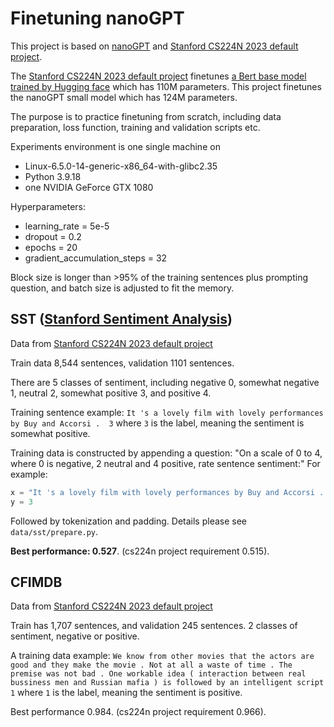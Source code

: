 # Finetuning nanoGPT

This project is based on [nanoGPT](https://github.com/karpathy/nanoGPT) and [Stanford CS224N 2023 default project](https://github.com/gpoesia/minbert-default-final-project).

The [Stanford CS224N 2023 default project](https://github.com/gpoesia/minbert-default-final-project) finetunes [a Bert base model trained by Hugging face](https://huggingface.co/bert-base-uncased) which has 110M parameters. This project finetunes the nanoGPT small model which has 124M parameters.

The purpose is to practice finetuning from scratch, including data preparation, loss function, training and validation scripts etc.

Experiments environment is one single machine on
* Linux-6.5.0-14-generic-x86_64-with-glibc2.35
* Python 3.9.18
* one NVIDIA GeForce GTX 1080

Hyperparameters:
* learning_rate = 5e-5
* dropout = 0.2
* epochs = 20
* gradient_accumulation_steps = 32 

Block size is longer than >95% of the training sentences plus prompting question, and batch size is adjusted to fit the memory.


## SST ([Stanford Sentiment Analysis](https://nlp.stanford.edu/sentiment/treebank.html))
Data from [Stanford CS224N 2023 default project](https://github.com/gpoesia/minbert-default-final-project)

Train data 8,544 sentences, validation 1101 sentences. 

There are 5 classes of sentiment, including negative 0, somewhat negative 1, neutral 2, somewhat positive 3, and positive 4.

Training sentence example:
`It 's a lovely film with lovely performances by Buy and Accorsi .	3`
where `3` is the label, meaning the sentiment is somewhat positive.

Training data is constructed by appending a question: "On a scale of 0 to 4, where 0 is negative, 2 neutral and 4 positive, rate sentence sentiment:"
For example:
```python
x = "It 's a lovely film with lovely performances by Buy and Accorsi . On a scale of 0 to 4, where 0 is negative, 2 neutral and 4 positive, rate sentence sentiment:"
y = 3
```
Followed by tokenization and padding. Details please see `data/sst/prepare.py`.

**Best performance: 0.527**. (cs224n project requirement 0.515).


## CFIMDB
Data from [Stanford CS224N 2023 default project](https://github.com/gpoesia/minbert-default-final-project)

Train has 1,707 sentences, and validation 245 sentences. 2 classes of sentiment, negative or positive.

A training data example:
`We know from other movies that the actors are good and they make the movie . Not at all a waste of time . The premise was not bad . One workable idea ( interaction between real bussiness men and Russian mafia ) is followed by an intelligent script	1`
where `1` is the label, meaning the sentiment is positive.  

Best performance 0.984. (cs224n project requirement 0.966).

